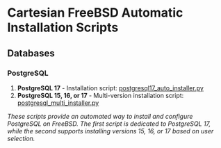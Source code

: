 # Cartesian FreeBSD Automatic Installation Scripts

## Databases

### PostgreSQL

1. **PostgreSQL 17** - Installation script: [postgresql17_auto_installer.py](postgresql17_auto_installer.py)
2. **PostgreSQL 15, 16, or 17** - Multi-version installation script: [postgresql_multi_installer.py](postgresql_multi_installer.py)

*These scripts provide an automated way to install and configure PostgreSQL on FreeBSD. The first script is dedicated to PostgreSQL 17, while the second supports installing versions 15, 16, or 17 based on user selection.*

